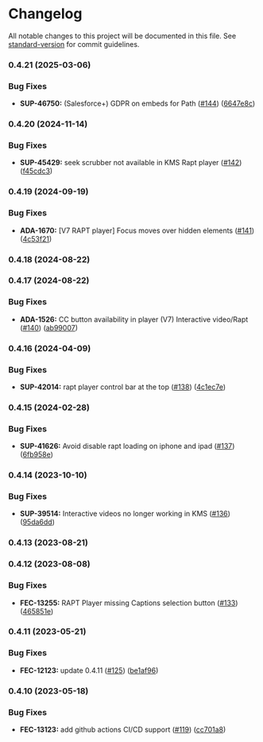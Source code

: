 # Changelog

All notable changes to this project will be documented in this file. See [standard-version](https://github.com/conventional-changelog/standard-version) for commit guidelines.

### 0.4.21 (2025-03-06)


### Bug Fixes

* **SUP-46750:** (Salesforce+) GDPR on embeds for Path ([#144](https://github.com/kaltura/kaltura-interactive-player/issues/144)) ([6647e8c](https://github.com/kaltura/kaltura-interactive-player/commit/6647e8c))



### 0.4.20 (2024-11-14)


### Bug Fixes

* **SUP-45429:** seek scrubber not available in KMS Rapt player ([#142](https://github.com/kaltura/kaltura-interactive-player/issues/142)) ([f45cdc3](https://github.com/kaltura/kaltura-interactive-player/commit/f45cdc3))



### 0.4.19 (2024-09-19)


### Bug Fixes

* **ADA-1670:** [V7 RAPT player] Focus moves over hidden elements ([#141](https://github.com/kaltura/kaltura-interactive-player/issues/141)) ([4c53f21](https://github.com/kaltura/kaltura-interactive-player/commit/4c53f21))



### 0.4.18 (2024-08-22)



### 0.4.17 (2024-08-22)


### Bug Fixes

* **ADA-1526:** CC button availability in player (V7) Interactive video/Rapt ([#140](https://github.com/kaltura/kaltura-interactive-player/issues/140)) ([ab99007](https://github.com/kaltura/kaltura-interactive-player/commit/ab99007))



### 0.4.16 (2024-04-09)


### Bug Fixes

* **SUP-42014:** rapt player control bar at the top ([#138](https://github.com/kaltura/kaltura-interactive-player/issues/138)) ([4c1ec7e](https://github.com/kaltura/kaltura-interactive-player/commit/4c1ec7e))



### 0.4.15 (2024-02-28)


### Bug Fixes

* **SUP-41626:** Avoid disable rapt loading on iphone and ipad ([#137](https://github.com/kaltura/kaltura-interactive-player/issues/137)) ([6fb958e](https://github.com/kaltura/kaltura-interactive-player/commit/6fb958e))



### 0.4.14 (2023-10-10)


### Bug Fixes

* **SUP-39514:** Interactive videos no longer working in KMS ([#136](https://github.com/kaltura/kaltura-interactive-player/issues/136)) ([95da6dd](https://github.com/kaltura/kaltura-interactive-player/commit/95da6dd))



### 0.4.13 (2023-08-21)



### 0.4.12 (2023-08-08)


### Bug Fixes

* **FEC-13255:** RAPT Player missing Captions selection button ([#133](https://github.com/kaltura/kaltura-interactive-player/issues/133)) ([465851e](https://github.com/kaltura/kaltura-interactive-player/commit/465851e))



### 0.4.11 (2023-05-21)


### Bug Fixes

* **FEC-12123:** update 0.4.11 ([#125](https://github.com/kaltura/kaltura-interactive-player/issues/125)) ([be1af96](https://github.com/kaltura/kaltura-interactive-player/commit/be1af96))



### 0.4.10 (2023-05-18)


### Bug Fixes

* **FEC-13123:** add github actions CI/CD support ([#119](https://github.com/kaltura/kaltura-interactive-player/issues/119)) ([cc701a8](https://github.com/kaltura/kaltura-interactive-player/commit/cc701a8))
